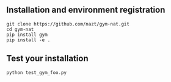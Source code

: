 ## Installation and environment registration
```
git clone https://github.com/nazt/gym-nat.git
cd gym-nat
pip install gym
pip install -e .
```

## Test your installation
```
python test_gym_foo.py
```
